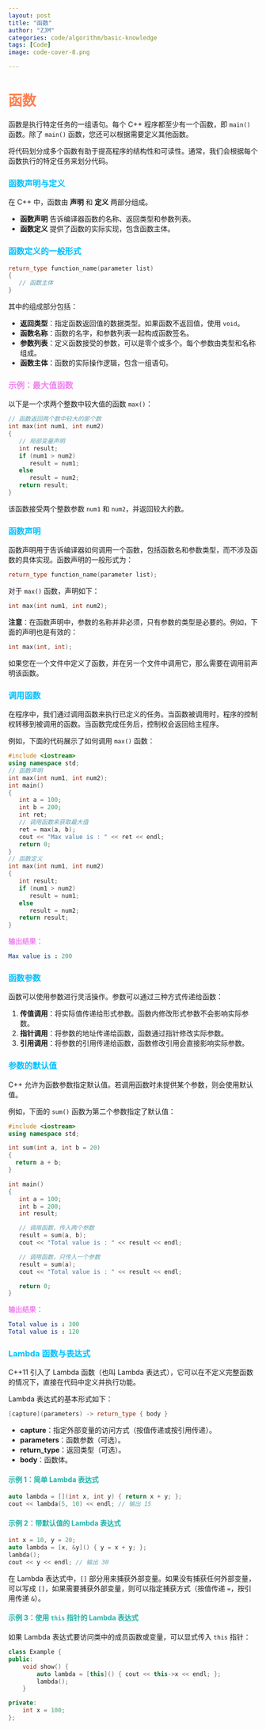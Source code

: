 ```yaml
---
layout: post
title: "函数"
author: "ZJM"
categories: code/algorithm/basic-knowledge
tags: [Code]
image: code-cover-8.png

---
```


# <span style="color: rgb(255,127,80);">**函数**</span>

函数是执行特定任务的一组语句。每个 C++ 程序都至少有一个函数，即 `main()` 函数。除了 `main()` 函数，您还可以根据需要定义其他函数。

将代码划分成多个函数有助于提高程序的结构性和可读性。通常，我们会根据每个函数执行的特定任务来划分代码。

### <span style="color: rgb(0,191,255);">**函数声明与定义**</span>

在 C++ 中，函数由 **声明** 和 **定义** 两部分组成。

- **函数声明** 告诉编译器函数的名称、返回类型和参数列表。
- **函数定义** 提供了函数的实际实现，包含函数主体。

### <span style="color: rgb(0,191,255);">**函数定义的一般形式**</span>

```cpp
return_type function_name(parameter list)
{
   // 函数主体
}
```

其中的组成部分包括：

- **返回类型**：指定函数返回值的数据类型。如果函数不返回值，使用 `void`。
- **函数名称**：函数的名字，和参数列表一起构成函数签名。
- **参数列表**：定义函数接受的参数，可以是零个或多个。每个参数由类型和名称组成。
- **函数主体**：函数的实际操作逻辑，包含一组语句。

### <span style="color: rgb(238,130,238);">**示例：最大值函数**</span>

以下是一个求两个整数中较大值的函数 `max()`：

```cpp
// 函数返回两个数中较大的那个数
int max(int num1, int num2) 
{
   // 局部变量声明
   int result;
   if (num1 > num2)
      result = num1;
   else
      result = num2;
   return result;
}
```

该函数接受两个整数参数 `num1` 和 `num2`，并返回较大的数。

### <span style="color: rgb(0,191,255);">**函数声明**</span>

函数声明用于告诉编译器如何调用一个函数，包括函数名和参数类型，而不涉及函数的具体实现。函数声明的一般形式为：

```cpp
return_type function_name(parameter list);
```

对于 `max()` 函数，声明如下：

```cpp
int max(int num1, int num2);
```

**注意**：在函数声明中，参数的名称并非必须，只有参数的类型是必要的。例如，下面的声明也是有效的：

```cpp
int max(int, int);
```

如果您在一个文件中定义了函数，并在另一个文件中调用它，那么需要在调用前声明该函数。

### <span style="color: rgb(0,191,255);">**调用函数**</span>

在程序中，我们通过调用函数来执行已定义的任务。当函数被调用时，程序的控制权转移到被调用的函数。当函数完成任务后，控制权会返回给主程序。

例如，下面的代码展示了如何调用 `max()` 函数：

```cpp
#include <iostream>
using namespace std;
// 函数声明
int max(int num1, int num2);
int main()
{
   int a = 100;
   int b = 200;
   int ret;
   // 调用函数来获取最大值
   ret = max(a, b);
   cout << "Max value is : " << ret << endl;
   return 0;
}
// 函数定义
int max(int num1, int num2)
{
   int result;
   if (num1 > num2)
      result = num1;
   else
      result = num2;
   return result;
}
```

<span style="color: rgb(238,130,238);">**输出结果：**</span>

```yaml
Max value is : 200
```

### <span style="color: rgb(0,191,255);">**函数参数**</span>

函数可以使用参数进行灵活操作。参数可以通过三种方式传递给函数：

1. **传值调用**：将实际值传递给形式参数。函数内修改形式参数不会影响实际参数。
2. **指针调用**：将参数的地址传递给函数，函数通过指针修改实际参数。
3. **引用调用**：将参数的引用传递给函数，函数修改引用会直接影响实际参数。

### <span style="color: rgb(0,191,255);">**参数的默认值**</span>

C++ 允许为函数参数指定默认值。若调用函数时未提供某个参数，则会使用默认值。

例如，下面的 `sum()` 函数为第二个参数指定了默认值：

```cpp
#include <iostream>
using namespace std;

int sum(int a, int b = 20)
{
  return a + b;
}

int main()
{
   int a = 100;
   int b = 200;
   int result;

   // 调用函数，传入两个参数
   result = sum(a, b);
   cout << "Total value is : " << result << endl;

   // 调用函数，只传入一个参数
   result = sum(a);
   cout << "Total value is : " << result << endl;

   return 0;
}
```

<span style="color: rgb(238,130,238);">**输出结果：**</span>

```yaml
Total value is : 300
Total value is : 120
```

### <span style="color: rgb(0,191,255);">**Lambda 函数与表达式**</span>

C++11 引入了 Lambda 函数（也叫 Lambda 表达式），它可以在不定义完整函数的情况下，直接在代码中定义并执行功能。

Lambda 表达式的基本形式如下：

```cpp
[capture](parameters) -> return_type { body }
```

- **capture**：指定外部变量的访问方式（按值传递或按引用传递）。
- **parameters**：函数参数（可选）。
- **return_type**：返回类型（可选）。
- **body**：函数体。

#### <span style="color: rgb(32,178,170);">**示例 1：简单 Lambda 表达式**</span> 

```cpp
auto lambda = [](int x, int y) { return x + y; };
cout << lambda(5, 10) << endl; // 输出 15
```

#### <span style="color: rgb(32,178,170);">**示例 2：带默认值的 Lambda 表达式**</span> 

```cpp
int x = 10, y = 20;
auto lambda = [x, &y]() { y = x + y; };
lambda();
cout << y << endl; // 输出 30
```

在 Lambda 表达式中，`[]` 部分用来捕获外部变量。如果没有捕获任何外部变量，可以写成 `[]`，如果需要捕获外部变量，则可以指定捕获方式（按值传递 `=`，按引用传递 `&`）。

#### <span style="color: rgb(32,178,170);">**示例 3：使用 `this` 指针的 Lambda 表达式**</span> 

如果 Lambda 表达式要访问类中的成员函数或变量，可以显式传入 `this` 指针：

```cpp
class Example {
public:
    void show() {
        auto lambda = [this]() { cout << this->x << endl; };
        lambda();
    }

private:
    int x = 100;
};
```